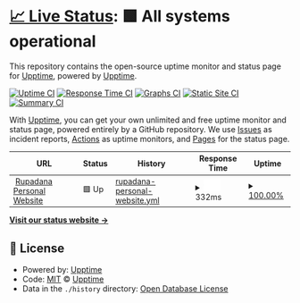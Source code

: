# [📈 Live Status](https://rupadana.github.io/uptime-monitor): <!--live status--> **🟩 All systems operational**

This repository contains the open-source uptime monitor and status page for [Upptime](https://upptime.js.org), powered by [Upptime](https://github.com/upptime/upptime).

[![Uptime CI](https://github.com/upptime/upptime/workflows/Uptime%20CI/badge.svg)](https://github.com/upptime/upptime/actions?query=workflow%3A%22Uptime+CI%22)
[![Response Time CI](https://github.com/upptime/upptime/workflows/Response%20Time%20CI/badge.svg)](https://github.com/upptime/upptime/actions?query=workflow%3A%22Response+Time+CI%22)
[![Graphs CI](https://github.com/upptime/upptime/workflows/Graphs%20CI/badge.svg)](https://github.com/upptime/upptime/actions?query=workflow%3A%22Graphs+CI%22)
[![Static Site CI](https://github.com/upptime/upptime/workflows/Static%20Site%20CI/badge.svg)](https://github.com/upptime/upptime/actions?query=workflow%3A%22Static+Site+CI%22)
[![Summary CI](https://github.com/upptime/upptime/workflows/Summary%20CI/badge.svg)](https://github.com/upptime/upptime/actions?query=workflow%3A%22Summary+CI%22)

With [Upptime](https://upptime.js.org), you can get your own unlimited and free uptime monitor and status page, powered entirely by a GitHub repository. We use [Issues](https://github.com/upptime/upptime/issues) as incident reports, [Actions](https://github.com/upptime/upptime/actions) as uptime monitors, and [Pages](https://rupadana.github.io/uptime-monitor) for the status page.

<!--start: status pages-->
<!-- This summary is generated by Upptime (https://github.com/upptime/upptime) -->
<!-- Do not edit this manually, your changes will be overwritten -->
<!-- prettier-ignore -->
| URL | Status | History | Response Time | Uptime |
| --- | ------ | ------- | ------------- | ------ |
| <img alt="" src="https://icons.duckduckgo.com/ip3/rupadana.com.ico" height="13"> [Rupadana Personal Website](https://rupadana.com) | 🟩 Up | [rupadana-personal-website.yml](https://github.com/rupadana/uptime-monitor/commits/HEAD/history/rupadana-personal-website.yml) | <details><summary><img alt="Response time graph" src="./graphs/rupadana-personal-website/response-time-week.png" height="20"> 332ms</summary><br><a href="https://rupadana.github.io/uptime-monitor/history/rupadana-personal-website"><img alt="Response time 332" src="https://img.shields.io/endpoint?url=https%3A%2F%2Fraw.githubusercontent.com%2Frupadana%2Fuptime-monitor%2FHEAD%2Fapi%2Frupadana-personal-website%2Fresponse-time.json"></a><br><a href="https://rupadana.github.io/uptime-monitor/history/rupadana-personal-website"><img alt="24-hour response time 515" src="https://img.shields.io/endpoint?url=https%3A%2F%2Fraw.githubusercontent.com%2Frupadana%2Fuptime-monitor%2FHEAD%2Fapi%2Frupadana-personal-website%2Fresponse-time-day.json"></a><br><a href="https://rupadana.github.io/uptime-monitor/history/rupadana-personal-website"><img alt="7-day response time 332" src="https://img.shields.io/endpoint?url=https%3A%2F%2Fraw.githubusercontent.com%2Frupadana%2Fuptime-monitor%2FHEAD%2Fapi%2Frupadana-personal-website%2Fresponse-time-week.json"></a><br><a href="https://rupadana.github.io/uptime-monitor/history/rupadana-personal-website"><img alt="30-day response time 332" src="https://img.shields.io/endpoint?url=https%3A%2F%2Fraw.githubusercontent.com%2Frupadana%2Fuptime-monitor%2FHEAD%2Fapi%2Frupadana-personal-website%2Fresponse-time-month.json"></a><br><a href="https://rupadana.github.io/uptime-monitor/history/rupadana-personal-website"><img alt="1-year response time 332" src="https://img.shields.io/endpoint?url=https%3A%2F%2Fraw.githubusercontent.com%2Frupadana%2Fuptime-monitor%2FHEAD%2Fapi%2Frupadana-personal-website%2Fresponse-time-year.json"></a></details> | <details><summary><a href="https://rupadana.github.io/uptime-monitor/history/rupadana-personal-website">100.00%</a></summary><a href="https://rupadana.github.io/uptime-monitor/history/rupadana-personal-website"><img alt="All-time uptime 100.00%" src="https://img.shields.io/endpoint?url=https%3A%2F%2Fraw.githubusercontent.com%2Frupadana%2Fuptime-monitor%2FHEAD%2Fapi%2Frupadana-personal-website%2Fuptime.json"></a><br><a href="https://rupadana.github.io/uptime-monitor/history/rupadana-personal-website"><img alt="24-hour uptime 100.00%" src="https://img.shields.io/endpoint?url=https%3A%2F%2Fraw.githubusercontent.com%2Frupadana%2Fuptime-monitor%2FHEAD%2Fapi%2Frupadana-personal-website%2Fuptime-day.json"></a><br><a href="https://rupadana.github.io/uptime-monitor/history/rupadana-personal-website"><img alt="7-day uptime 100.00%" src="https://img.shields.io/endpoint?url=https%3A%2F%2Fraw.githubusercontent.com%2Frupadana%2Fuptime-monitor%2FHEAD%2Fapi%2Frupadana-personal-website%2Fuptime-week.json"></a><br><a href="https://rupadana.github.io/uptime-monitor/history/rupadana-personal-website"><img alt="30-day uptime 100.00%" src="https://img.shields.io/endpoint?url=https%3A%2F%2Fraw.githubusercontent.com%2Frupadana%2Fuptime-monitor%2FHEAD%2Fapi%2Frupadana-personal-website%2Fuptime-month.json"></a><br><a href="https://rupadana.github.io/uptime-monitor/history/rupadana-personal-website"><img alt="1-year uptime 100.00%" src="https://img.shields.io/endpoint?url=https%3A%2F%2Fraw.githubusercontent.com%2Frupadana%2Fuptime-monitor%2FHEAD%2Fapi%2Frupadana-personal-website%2Fuptime-year.json"></a></details>

<!--end: status pages-->

[**Visit our status website →**](https://rupadana.github.io/uptime-monitor)

## 📄 License

- Powered by: [Upptime](https://github.com/upptime/upptime)
- Code: [MIT](./LICENSE) © [Upptime](https://upptime.js.org)
- Data in the `./history` directory: [Open Database License](https://opendatacommons.org/licenses/odbl/1-0/)
